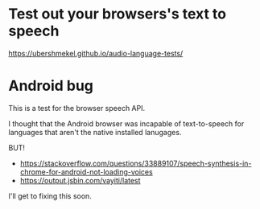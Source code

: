 # Test out your browsers's text to speech

https://ubershmekel.github.io/audio-language-tests/

# Android bug

This is a test for the browser speech API.

I thought that the Android browser was incapable of text-to-speech for languages that aren't the native installed lanugages.

BUT!

* https://stackoverflow.com/questions/33889107/speech-synthesis-in-chrome-for-android-not-loading-voices
* https://output.jsbin.com/vayiti/latest

I'll get to fixing this soon.
